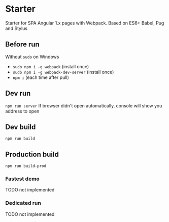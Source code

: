 # Starter
Starter for SPA Angular 1.x pages with Webpack. Based on ES6+ Babel, Pug and Stylus

## Before run
Without `sudo` on Windows
 <!-- - `sudo npm i -g bower` (install once) -->
 - `sudo npm i -g webpack` (install once)
 - `sudo npm i -g webpack-dev-server` (install once)
 - `npm i` (each time after pull)

## Dev run
`npm run server`
If browser didn't open automatically, console will show you address to open

## Dev build
`npm run build`

## Production build
`npm run build-prod`

### Fastest demo
TODO not implemented

### Dedicated run
TODO not implemented
